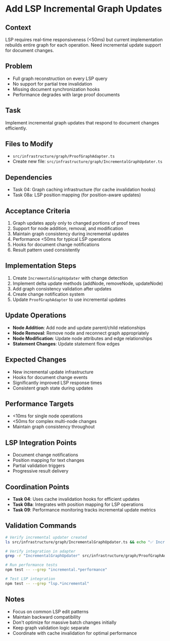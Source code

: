 # Add LSP Incremental Graph Updates

## Context
LSP requires real-time responsiveness (<50ms) but current implementation rebuilds entire graph for each operation. Need incremental update support for document changes.

## Problem
- Full graph reconstruction on every LSP query
- No support for partial tree invalidation
- Missing document synchronization hooks
- Performance degrades with large proof documents

## Task
Implement incremental graph updates that respond to document changes efficiently.

## Files to Modify
- `src/infrastructure/graph/ProofGraphAdapter.ts`
- Create new file: `src/infrastructure/graph/IncrementalGraphUpdater.ts`

## Dependencies
- Task 04: Graph caching infrastructure (for cache invalidation hooks)
- Task 08a: LSP position mapping (for position-aware updates)

## Acceptance Criteria
1. Graph updates apply only to changed portions of proof trees
2. Support for node addition, removal, and modification
3. Maintain graph consistency during incremental updates
4. Performance <50ms for typical LSP operations
5. Hooks for document change notifications
6. Result pattern used consistently

## Implementation Steps
1. Create `IncrementalGraphUpdater` with change detection
2. Implement delta update methods (addNode, removeNode, updateNode)
3. Add graph consistency validation after updates
4. Create change notification system
5. Update `ProofGraphAdapter` to use incremental updates

## Update Operations
- **Node Addition**: Add node and update parent/child relationships
- **Node Removal**: Remove node and reconnect graph appropriately
- **Node Modification**: Update node attributes and edge relationships
- **Statement Changes**: Update statement flow edges

## Expected Changes
- New incremental update infrastructure
- Hooks for document change events
- Significantly improved LSP response times
- Consistent graph state during updates

## Performance Targets
- <10ms for single node operations
- <50ms for complex multi-node changes
- Maintain graph consistency throughout

## LSP Integration Points
- Document change notifications
- Position mapping for text changes
- Partial validation triggers
- Progressive result delivery

## Coordination Points
- **Task 04**: Uses cache invalidation hooks for efficient updates
- **Task 08a**: Integrates with position mapping for LSP operations
- **Task 09**: Performance monitoring tracks incremental update metrics

## Validation Commands
```bash
# Verify incremental updater created
ls src/infrastructure/graph/IncrementalGraphUpdater.ts && echo "✅ Incremental updater created"

# Verify integration in adapter
grep -r "IncrementalGraphUpdater" src/infrastructure/graph/ProofGraphAdapter.ts && echo "✅ Integration found"

# Run performance tests
npm test -- --grep "incremental.*performance"

# Test LSP integration
npm test -- --grep "lsp.*incremental"
```

## Notes
- Focus on common LSP edit patterns
- Maintain backward compatibility
- Don't optimize for massive batch changes initially
- Keep graph validation logic separate
- Coordinate with cache invalidation for optimal performance